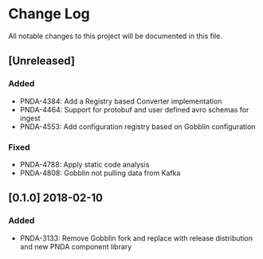 # Change Log
All notable changes to this project will be documented in this file.

## [Unreleased]
### Added
- PNDA-4384: Add a Registry based Converter implementation
- PNDA-4464: Support for protobuf and user defined avro schemas for ingest
- PNDA-4553: Add configuration registry based on Gobblin configuration  

### Fixed
- PNDA-4788: Apply static code analysis
- PNDA-4808: Gobblin not pulling data from Kafka

## [0.1.0] 2018-02-10
### Added
- PNDA-3133: Remove Gobblin fork and replace with release distribution and new PNDA component library
